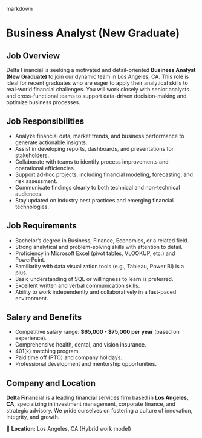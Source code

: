 markdown
# **Business Analyst (New Graduate)**  

## **Job Overview**  
Delta Financial is seeking a motivated and detail-oriented **Business Analyst (New Graduate)** to join our dynamic team in Los Angeles, CA. This role is ideal for recent graduates who are eager to apply their analytical skills to real-world financial challenges. You will work closely with senior analysts and cross-functional teams to support data-driven decision-making and optimize business processes.  

## **Job Responsibilities**  
- Analyze financial data, market trends, and business performance to generate actionable insights.  
- Assist in developing reports, dashboards, and presentations for stakeholders.  
- Collaborate with teams to identify process improvements and operational efficiencies.  
- Support ad-hoc projects, including financial modeling, forecasting, and risk assessment.  
- Communicate findings clearly to both technical and non-technical audiences.  
- Stay updated on industry best practices and emerging financial technologies.  

## **Job Requirements**  
- Bachelor’s degree in Business, Finance, Economics, or a related field.  
- Strong analytical and problem-solving skills with attention to detail.  
- Proficiency in Microsoft Excel (pivot tables, VLOOKUP, etc.) and PowerPoint.  
- Familiarity with data visualization tools (e.g., Tableau, Power BI) is a plus.  
- Basic understanding of SQL or willingness to learn is preferred.  
- Excellent written and verbal communication skills.  
- Ability to work independently and collaboratively in a fast-paced environment.  

## **Salary and Benefits**  
- Competitive salary range: **$65,000 - $75,000 per year** (based on experience).  
- Comprehensive health, dental, and vision insurance.  
- 401(k) matching program.  
- Paid time off (PTO) and company holidays.  
- Professional development and mentorship opportunities.  

## **Company and Location**  
**Delta Financial** is a leading financial services firm based in **Los Angeles, CA**, specializing in investment management, corporate finance, and strategic advisory. We pride ourselves on fostering a culture of innovation, integrity, and growth.  

📍 **Location:** Los Angeles, CA (Hybrid work model)